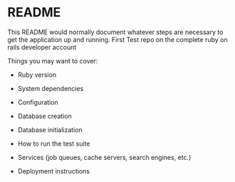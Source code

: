 # README


This README would normally document whatever steps are necessary to get the
application up and running. First Test repo on the complete ruby on rails developer account 

Things you may want to cover:

* Ruby version

* System dependencies

* Configuration

* Database creation

* Database initialization

* How to run the test suite

* Services (job queues, cache servers, search engines, etc.)

* Deployment instructions
